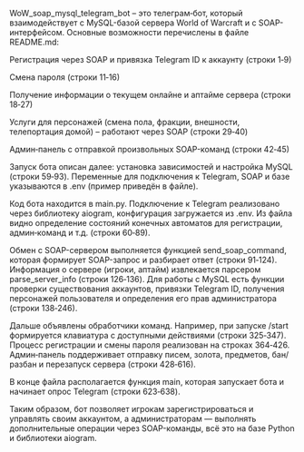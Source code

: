 WoW_soap_mysql_telegram_bot – это телеграм‑бот, который взаимодействует с MySQL-базой сервера World of Warcraft и с SOAP-интерфейсом. Основные возможности перечислены в файле README.md:

Регистрация через SOAP и привязка Telegram ID к аккаунту (строки 1‑9)

Смена пароля (строки 11‑16)

Получение информации о текущем онлайне и аптайме сервера (строки 18‑27)

Услуги для персонажей (смена пола, фракции, внешности, телепортация домой) – работают через SOAP (строки 29‑40)

Админ‑панель с отправкой произвольных SOAP-команд (строки 42‑45)

Запуск бота описан далее: установка зависимостей и настройка MySQL (строки 59‑93). Переменные для подключения к Telegram, SOAP и базе указываются в .env (пример приведён в файле).

Код бота находится в main.py. Подключение к Telegram реализовано через библиотеку aiogram, конфигурация загружается из .env. Из файла видно определение состояний конечных автоматов для регистрации, админ‑команд и т.д. (строки 60‑89).

Обмен с SOAP-сервером выполняется функцией send_soap_command, которая формирует SOAP-запрос и разбирает ответ (строки 91‑124). Информация о сервере (игроки, аптайм) извлекается парсером parse_server_info (строки 126‑136). Для работы с MySQL есть функции проверки существования аккаунтов, привязки Telegram ID, получения персонажей пользователя и определения его прав администратора (строки 138‑246).

Дальше объявлены обработчики команд. Например, при запуске /start формируется клавиатура с доступными действиями (строки 325‑347). Процесс регистрации и смены пароля реализован на строках 364‑426. Админ‑панель поддерживает отправку писем, золота, предметов, бан/разбан и перезапуск сервера (строки 428‑616).

В конце файла располагается функция main, которая запускает бота и начинает опрос Telegram (строки 623‑638).

Таким образом, бот позволяет игрокам зарегистрироваться и управлять своим аккаунтом, а администраторам — выполнять дополнительные операции через SOAP-команды, всё это на базе Python и библиотеки aiogram.
